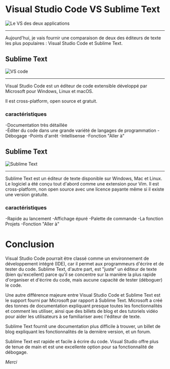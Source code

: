 # **Visual Studio Code VS Sublime Text**

![Le VS des deux applications](https://i.ytimg.com/vi/_nu2_Rb6Wd8/maxresdefault.jpg)
****
Aujourd'hui, je vais fournir une comparaison de deux des éditeurs de texte les plus populaires :
Visual Studio Code et Sublime Text.

## **Sublime Text**

![VS code](https://code.visualstudio.com/opengraphimg/opengraph-home.png)
****
Visual Studio Code est un éditeur de code extensible développé par Microsoft pour Windows,
Linux et macOS.

Il est cross-platform, open source et gratuit.

### **caractéristiques**

-Documentation très détaillée   
-Éditer du code dans une grande variété de langages de programmation
-Débogage
-Points d'arrêt
-Intellisense
-Fonction "Aller à"

## **Sublime Text**

![Sublime Text](https://docs.platformio.org/en/latest/_images/ide-sublimetext-demo.png)
****
Sublime Text est un éditeur de texte disponible sur Windows, Mac et Linux. Le logiciel a été
conçu tout d'abord comme une extension pour Vim.
Il est cross-platform, non open source avec une licence payante même si il existe une version
gratuite.

### **caractéristiques**

-Rapide au lancement
-Affichage épuré
-Palette de commande
-La fonction Projets
-Fonction "Aller à"

# Conclusion

Visual Studio Code pourrait être classé comme un environnement de développement intégré
(IDE), car il permet aux programmeurs d'écrire et de tester du code. Sublime Text, d'autre part,
est "juste" un éditeur de texte (bien qu'excellent) parce qu'il se concentre sur la manière la plus
rapide d'organiser et d'écrire du code, mais aucune capacité de tester (déboguer) le code.


Une autre différence majeure entre Visual Studio Code et Sublime Text est le support fourni par
Microsoft par rapport à Sublime Text. Microsoft a créé des tonnes de documentation expliquant
presque toutes les fonctionnalités et comment les utiliser, ainsi que des billets de blog et des
tutoriels vidéo pour aider les utilisateurs à se familiariser avec l'éditeur de texte.


Sublime Text fournit une documentation plus difficile à trouver, un billet de blog expliquant les
fonctionnalités de la dernière version, et un forum.


Sublime Text est rapide et facile à écrire du code. Visual Studio offre plus de tenue de main et
est une excellente option pour sa fonctionnalité de débogage.


_Merci_
